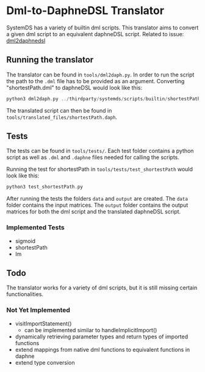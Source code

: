 <!--
Copyright 2021 The DAPHNE Consortium

Licensed under the Apache License, Version 2.0 (the "License");
you may not use this file except in compliance with the License.
You may obtain a copy of the License at

    http://www.apache.org/licenses/LICENSE-2.0

Unless required by applicable law or agreed to in writing, software
distributed under the License is distributed on an "AS IS" BASIS,
WITHOUT WARRANTIES OR CONDITIONS OF ANY KIND, either express or implied.
See the License for the specific language governing permissions and
limitations under the License.
-->

# Dml-to-DaphneDSL Translator

SystemDS has a variety of builtin dml scripts. This translator aims to convert a given dml script to an equivalent daphneDSL script. Related to issue: [dml2daphnedsl](/issues/529)

## Running the translator

The translator can be found in `tools/dml2daph.py`. In order to run the script the path to the `.dml` file has to be provided as an argument. Converting "shortestPath.dml" to daphneDSL would look like this:

```cpp
python3 dml2daph.py ../thirdparty/systemds/scripts/builtin/shortestPath.dml
```

The translated script can then be found in `tools/translated_files/shortestPath.daph`.

## Tests

The tests can be found in `tools/tests/`. Each test folder contains a python script as well as `.dml` and `.daphne` files needed for calling the scripts.

Running the test for shortestPath in `tools/tests/test_shortestPath` would look like this:

```cpp
python3 test_shortestPath.py
```

After running the tests the folders `data` and `output` are created. The `data` folder contains the input matrices. The `output` folder contains the output matrices for both the dml script and the translated daphneDSL script.

### Implemented Tests

* sigmoid
* shortestPath
* lm

## Todo

The translator works for a variety of dml scripts, but it is still missing certain functionalities.

### Not Yet Implemented

* visitImportStatement()
    * can be implemented similar to handleImplicitImport()
* dynamically retrieving parameter types and return types of imported functions
* extend mappings from native dml functions to equivalent functions in daphne
* extend type conversion

